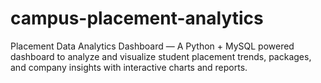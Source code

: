 # campus-placement-analytics
Placement Data Analytics Dashboard — A Python + MySQL powered dashboard to analyze and visualize student placement trends, packages, and company insights with interactive charts and reports.
